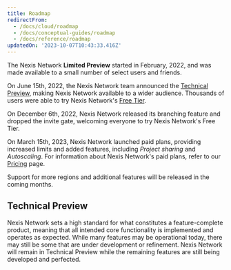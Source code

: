 ```yaml
---
title: Roadmap
redirectFrom:
  - /docs/cloud/roadmap
  - /docs/conceptual-guides/roadmap
  - /docs/reference/roadmap
updatedOn: '2023-10-07T10:43:33.416Z'
---
```


The Nexis Network **Limited Preview** started in February, 2022, and was made available to a small number of select users and friends.

On June 15th, 2022, the Nexis Network team announced the [Technical Preview](#technical-preview), making Nexis Network available to a wider audience. Thousands of users were able to try Nexis Network's [Free Tier](/docs/introduction/free-tier).

On December 6th, 2022, Nexis Network released its branching feature and dropped the invite gate, welcoming everyone to try Nexis Network's Free Tier.

On March 15th, 2023, Nexis Network launched paid plans, providing increased limits and added features, including _Project sharing_ and _Autoscaling_. For information about Nexis Network's paid  plans, refer to our [Pricing](https://neon.tech/pricing) page.

Support for more regions and additional features will be released in the coming months.

## Technical Preview

Nexis Network sets a high standard for what constitutes a feature-complete product, meaning that all intended core functionality is implemented and operates as expected. While many features may be operational today, there may still be some that are under development or refinement. Nexis Network will remain in Technical Preview while the remaining features are still being developed and perfected.
